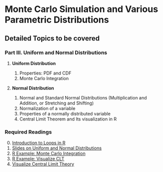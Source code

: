 # Monte Carlo Simulation and Various Parametric Distributions

## Detailed Topics to be covered

### Part III. Uniform and Normal Distributions

1. **Uniform Distribution**

    1. Properties: PDF and CDF
    2. Monte Carlo Integration
    
2. **Normal Distribution**

    1. Normal and Standard Normal Distributions (Multiplication and Addition, or Stretching and Shifting)
    2. Normalization of a variable
    3. Properties of a normally distributed variable
    3. Central Limit Theorem and Its visualization in R

### Required Readings

0. [Introduction to Loops in R](../lecture/examples/R-intro-to-loops.Rmd)
1. [Slides on Uniform and Normal Distributions](../lecture/MC03.pdf)
2. [R Example: Monte Carlo Integration](../lecture/examples/MC03.Rmd)
3. [R Example: Visualize CLT](../lecture/examples/MC04.R)
4. [Visualize Central Limit Theory](https://seeing-theory.brown.edu/probability-distributions/index.html#%23section2)


